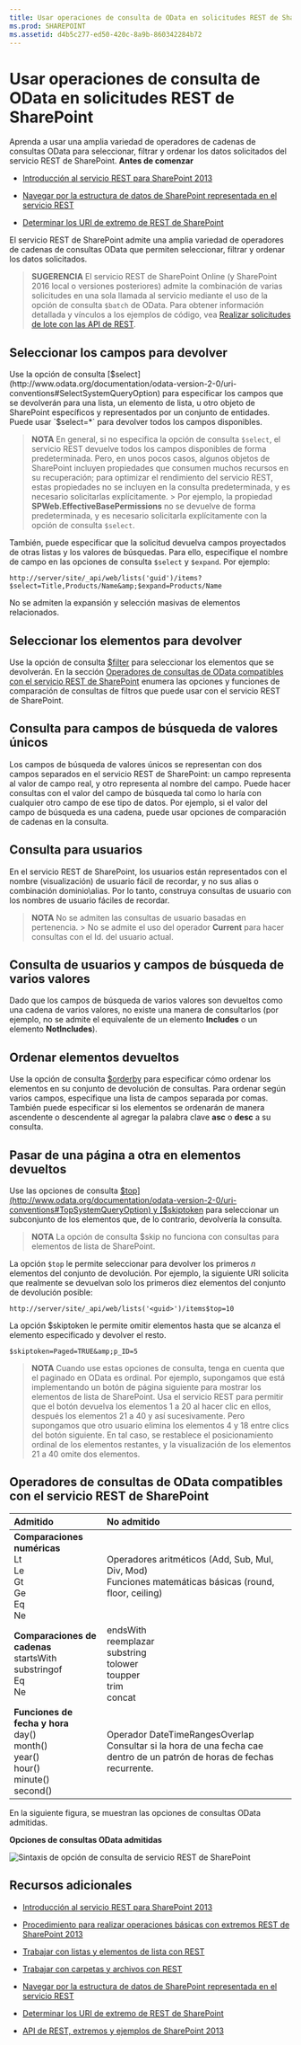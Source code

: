 ```yaml
---
title: Usar operaciones de consulta de OData en solicitudes REST de SharePoint
ms.prod: SHAREPOINT
ms.assetid: d4b5c277-ed50-420c-8a9b-860342284b72
---
```




# Usar operaciones de consulta de OData en solicitudes REST de SharePoint
Aprenda a usar una amplia variedad de operadores de cadenas de consultas OData para seleccionar, filtrar y ordenar los datos solicitados del servicio REST de SharePoint.
 **Antes de comenzar**





-  [Introducción al servicio REST para SharePoint 2013](get-to-know-the-sharepoint-2013-rest-service.md)


-  [Navegar por la estructura de datos de SharePoint representada en el servicio REST](navigate-the-sharepoint-data-structure-represented-in-the-rest-service.md)


-  [Determinar los URI de extremo de REST de SharePoint](determine-sharepoint-rest-service-endpoint-uris.md)



El servicio REST de SharePoint admite una amplia variedad de operadores de cadenas de consultas OData que permiten seleccionar, filtrar y ordenar los datos solicitados.





> **SUGERENCIA**
> El servicio REST de SharePoint Online (y SharePoint 2016 local o versiones posteriores) admite la combinación de varias solicitudes en una sola llamada al servicio mediante el uso de la opción de consulta  `$batch` de OData. Para obtener información detallada y vínculos a los ejemplos de código, vea [Realizar solicitudes de lote con las API de REST](make-batch-requests-with-the-rest-apis.md). 





## Seleccionar los campos para devolver

Use la opción de consulta  [$select](http://www.odata.org/documentation/odata-version-2-0/uri-conventions#SelectSystemQueryOption) para especificar los campos que se devolverán para una lista, un elemento de lista, u otro objeto de SharePoint específicos y representados por un conjunto de entidades. Puede usar `$select=*` para devolver todos los campos disponibles.




> **NOTA**
> En general, si no especifica la opción de consulta  `$select`, el servicio REST devuelve todos los campos disponibles de forma predeterminada. Pero, en unos pocos casos, algunos objetos de SharePoint incluyen propiedades que consumen muchos recursos en su recuperación; para optimizar el rendimiento del servicio REST, estas propiedades no se incluyen en la consulta predeterminada, y es necesario solicitarlas explícitamente. > Por ejemplo, la propiedad **SPWeb.EffectiveBasePermissions** no se devuelve de forma predeterminada, y es necesario solicitarla explícitamente con la opción de consulta `$select`. 




También, puede especificar que la solicitud devuelva campos proyectados de otras listas y los valores de búsquedas. Para ello, especifique el nombre de campo en las opciones de consulta  `$select` y `$expand`. Por ejemplo:



 `http://server/site/_api/web/lists('guid')/items?$select=Title,Products/Name&amp;$expand=Products/Name`



No se admiten la expansión y selección masivas de elementos relacionados.




## Seleccionar los elementos para devolver

Use la opción de consulta  [$filter](http://www.odata.org/documentation/odata-version-2-0/uri-conventions#FilterSystemQueryOption) para seleccionar los elementos que se devolverán. En la sección [Operadores de consultas de OData compatibles con el servicio REST de SharePoint](#bk_supported) enumera las opciones y funciones de comparación de consultas de filtros que puede usar con el servicio REST de SharePoint.




## Consulta para campos de búsqueda de valores únicos

Los campos de búsqueda de valores únicos se representan con dos campos separados en el servicio REST de SharePoint: un campo representa al valor de campo real, y otro representa al nombre del campo. Puede hacer consultas con el valor del campo de búsqueda tal como lo haría con cualquier otro campo de ese tipo de datos. Por ejemplo, si el valor del campo de búsqueda es una cadena, puede usar opciones de comparación de cadenas en la consulta.




## Consulta para usuarios

En el servicio REST de SharePoint, los usuarios están representados con el nombre (visualización) de usuario fácil de recordar, y no sus alias o combinación dominio\\alias. Por lo tanto, construya consultas de usuario con los nombres de usuario fáciles de recordar.




> **NOTA**
> No se admiten las consultas de usuario basadas en pertenencia. > No se admite el uso del operador **Current** para hacer consultas con el Id. del usuario actual.





## Consulta de usuarios y campos de búsqueda de varios valores

Dado que los campos de búsqueda de varios valores son devueltos como una cadena de varios valores, no existe una manera de consultarlos (por ejemplo, no se admite el equivalente de un elemento **Includes** o un elemento **NotIncludes**).




## Ordenar elementos devueltos

Use la opción de consulta  [$orderby](http://www.odata.org/documentation/odata-version-2-0/uri-conventions#OrderBySystemQueryOption) para especificar cómo ordenar los elementos en su conjunto de devolución de consultas. Para ordenar según varios campos, especifique una lista de campos separada por comas. También puede especificar si los elementos se ordenarán de manera ascendente o descendente al agregar la palabra clave **asc** o **desc** a su consulta.




## Pasar de una página a otra en elementos devueltos

Use las opciones de consulta  [$top](http://www.odata.org/documentation/odata-version-2-0/uri-conventions#TopSystemQueryOption) y [$skiptoken](http://msdn.microsoft.com/library/dd942121.aspx) para seleccionar un subconjunto de los elementos que, de lo contrario, devolvería la consulta.




> **NOTA**
> La opción de consulta $skip no funciona con consultas para elementos de lista de SharePoint. 




La opción  `$top` le permite seleccionar para devolver los primeros *n*  elementos del conjunto de devolución. Por ejemplo, la siguiente URI solicita que realmente se devuelvan solo los primeros diez elementos del conjunto de devolución posible:



 `http://server/site/_api/web/lists('<guid>')/items$top=10`



La opción $skiptoken le permite omitir elementos hasta que se alcanza el elemento especificado y devolver el resto.



 `$skiptoken=Paged=TRUE&amp;p_ID=5`




> **NOTA**
> Cuando use estas opciones de consulta, tenga en cuenta que el paginado en OData es ordinal. Por ejemplo, supongamos que está implementando un botón de página siguiente para mostrar los elementos de lista de SharePoint. Usa el servicio REST para permitir que el botón devuelva los elementos 1 a 20 al hacer clic en ellos, después los elementos 21 a 40 y así sucesivamente. Pero supongamos que otro usuario elimina los elementos 4 y 18 entre clics del botón siguiente. En tal caso, se restablece el posicionamiento ordinal de los elementos restantes, y la visualización de los elementos 21 a 40 omite dos elementos. 





## Operadores de consultas de OData compatibles con el servicio REST de SharePoint
<a name="bk_supported"> </a>



|**Admitido**|**No admitido**|
|:-----|:-----|
|**Comparaciones numéricas** <br/>  Lt <br/>  Le <br/>  Gt <br/>  Ge <br/>  Eq <br/>  Ne <br/> | Operadores aritméticos           (Add, Sub, Mul, Div, Mod) <br/>  Funciones matemáticas básicas          (round, floor, ceiling)  <br/> |
|**Comparaciones de cadenas** <br/>  startsWith <br/>  substringof <br/>  Eq <br/>  Ne <br/> | endsWith <br/>  reemplazar <br/>  substring <br/>  tolower <br/>  toupper <br/>  trim <br/>  concat <br/> |
|**Funciones de fecha y hora** <br/>  day() <br/>  month() <br/>  year() <br/>  hour() <br/>  minute() <br/>  second() <br/> | Operador DateTimeRangesOverlap <br/>  Consultar si la hora de una fecha cae dentro de un patrón de horas de fechas recurrente. <br/> |
 
En la siguiente figura, se muestran las opciones de consultas OData admitidas.




**Opciones de consultas OData admitidas**








![Sintaxis de opción de consulta de servicio REST de SharePoint](images/SPF15Con_REST_queryOptionSyntax.png)












## Recursos adicionales
<a name="bk_addresources"> </a>


-  [Introducción al servicio REST para SharePoint 2013](get-to-know-the-sharepoint-2013-rest-service.md)


-  [Procedimiento para realizar operaciones básicas con extremos REST de SharePoint 2013](complete-basic-operations-using-sharepoint-2013-rest-endpoints.md)


-  [Trabajar con listas y elementos de lista con REST](working-with-lists-and-list-items-with-rest.md)


-  [Trabajar con carpetas y archivos con REST](working-with-folders-and-files-with-rest.md)


-  [Navegar por la estructura de datos de SharePoint representada en el servicio REST](navigate-the-sharepoint-data-structure-represented-in-the-rest-service.md)


-  [Determinar los URI de extremo de REST de SharePoint](determine-sharepoint-rest-service-endpoint-uris.md)


-  [API de REST, extremos y ejemplos de SharePoint 2013](02128c70-9d27-4388-9374-a11bce68fdb8.md)






